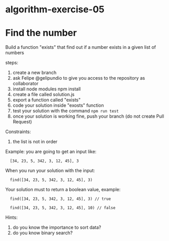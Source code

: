 # algorithm-exercise-05

# Find the number

Build a function "exists" that find out if a number exists in a given list of numbers

steps:

1. create a new branch
2. ask Felipe @gelipundio to give you access to the repository as collaborator
3. install node modules npm install
4. create a file called solution.js
5. export a function called "exists"
6. code your solution inside "exosts" function
7. test your solution with the command `npm run test`
8. once your solution is working fine, push your branch (do not create Pull Request)

Constraints:
1. the list is not in order

Example: you are going to get an input like:
```
  [34, 23, 5, 342, 3, 12, 45], 3
```

When you run your solution with the input:
```
  find([34, 23, 5, 342, 3, 12, 45], 3)
```

Your solution must to return a boolean value, example:
```
  find([34, 23, 5, 342, 3, 12, 45], 3) // true
```
```
  find([34, 23, 5, 342, 3, 12, 45], 10) // false
```

Hints:
1. do you know the importance to sort data?
2. do you know binary search?

